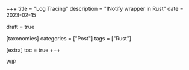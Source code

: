 +++
title = "Log Tracing"
description = "INotify wrapper in Rust"
date = 2023-02-15

draft = true

[taxonomies]
categories = ["Post"]
tags = ["Rust"]

[extra]
toc = true
+++

WIP
